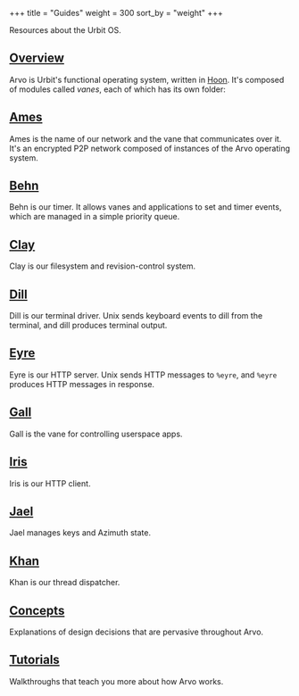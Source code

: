 +++
title = "Guides"
weight = 300
sort_by = "weight"
+++

Resources about the Urbit OS.

## [Overview](/reference/arvo/overview)

Arvo is Urbit's functional operating system, written in [Hoon](/guides/core/hoon-school/). It's composed of modules called _vanes_, each of which has its own folder:

## [Ames](/reference/arvo/ames/ames)

Ames is the name of our network and the vane that communicates over it. It's an encrypted P2P network composed of instances of the Arvo operating system.

## [Behn](/reference/arvo/behn/behn)

Behn is our timer. It allows vanes and applications to set and timer events, which are managed in a simple priority queue.

## [Clay](/reference/arvo/clay/clay)

Clay is our filesystem and revision-control system.

## [Dill](/reference/arvo/dill/dill)

Dill is our terminal driver. Unix sends keyboard events to dill from the terminal, and dill produces terminal output.

## [Eyre](/reference/arvo/eyre/eyre)

Eyre is our HTTP server. Unix sends HTTP messages to `%eyre`, and `%eyre` produces HTTP messages in response.

## [Gall](/reference/arvo/gall/gall)

Gall is the vane for controlling userspace apps.

## [Iris](/reference/arvo/iris/iris)

Iris is our HTTP client.

## [Jael](/reference/arvo/jael/jael)

Jael manages keys and Azimuth state.

## [Khan](/reference/arvo/khan/khan)

Khan is our thread dispatcher.

## [Concepts](/reference/arvo/concepts/)

Explanations of design decisions that are pervasive throughout Arvo.

## [Tutorials](/reference/arvo/tutorials/)

Walkthroughs that teach you more about how Arvo works.

